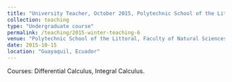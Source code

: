 ```yaml
---
title: "University Teacher, October 2015, Polytechnic School of the Littoral (ESPOL)"
collection: teaching
type: "Undergraduate course"
permalink: /teaching/2015-winter-teaching-6
venue: "Polytechnic School of the Littoral, Faculty of Natural Sciences and Mathematics, Department of Mathematics"
date: 2015-10-15
location: "Guayaquil, Ecuador"
---
```


Courses: Differential Calculus, Integral Calculus.